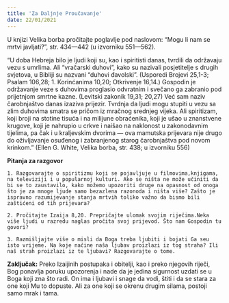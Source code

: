 ```yaml
---
title: 'Za Daljnje Proučavanje'
date: 22/01/2021
---
```


U knjizi Velika borba pročitajte poglavlje pod naslovom: “Mogu li nam se mrtvi javljati?”, str. 434—442 (u izvorniku 551—562).

“U doba Hebreja bilo je ljudi koji su, kao i spiritisti danas, tvrdili da održavaju vezu s umrlima. Ali “vračarski duhovi”, kako su nazivali posjetitelje s drugih svjetova, u Bibliji su nazvani “duhovi đavolski”. (Usporedi Brojevi 25,1-3; Psalam 106,28; 1. Korinćanima 10,20; Otkrivenje 16,14.) Gospodin je održavanje veze s duhovima proglasio odvratnim i svečano ga zabranio pod prijetnjom smrtne kazne. (Levitski zakonik 19,31; 20,27) Već sam naziv čarobnjaštvo danas izaziva prijezir. Tvrdnja da ljudi mogu stupiti u vezu sa zlim duhovima smatra se pričom iz mračnog srednjeg vijeka. Ali spiritizam, koji broji na stotine tisuća i na milijune obraćenika, koji je ušao u znanstvene krugove, koji je nahrupio u crkve i naišao na naklonost u zakonodavnim tijelima, pa čak i u kraljevskim dvorima — ova mamutska prijevara nije drugo do oživljavanje osuđenog i zabranjenog starog čarobnjaštva pod novom krinkom.” (Ellen G. White, Velika borba, str. 438; u izvorniku 556)

**Pitanja za razgovor**

`1.	Razgovarajte o spiritizmu koji se pojavljuje u filmovima,knjigama, na televiziji i u popularnoj kulturi. Ako se ništa ne može učiniti da bi se to zaustavilo, kako možemo upozoriti druge na opasnost od onoga što je za mnoge ljude samo bezazlena razonoda i ništa više? Zašto je ispravno razumijevanje stanja mrtvih toliko važno da bismo bili zaštićeni od tih prijevara?`

`2.	Pročitajte Izaija 8,20. Prepričajte ulomak svojim riječima.Neka više ljudi u razredu naglas pročita svoj prijevod. Što nam Gospodin tu govori?`

`3.	Razmišljajte više o misli da Boga treba ljubiti i bojati Ga seu isto vrijeme. Na koje načine naša ljubav proizlazi iz tog straha? Ili naš strah proizlazi iz te ljubavi? Razgovarajte o tome.`

**Zaključak:** Preko Izaijinih postupaka i obitelji, kao i preko njegovih riječi, Bog ponavlja poruku upozorenja i nade da je jedina sigurnost uzdati se u Boga koji zna što radi. On ima i ljubavi i snage da vodi, štiti i da se stara za one koji Mu to dopuste. Ali za one koji se okrenu drugim silama, postoji samo mrak i tama.
